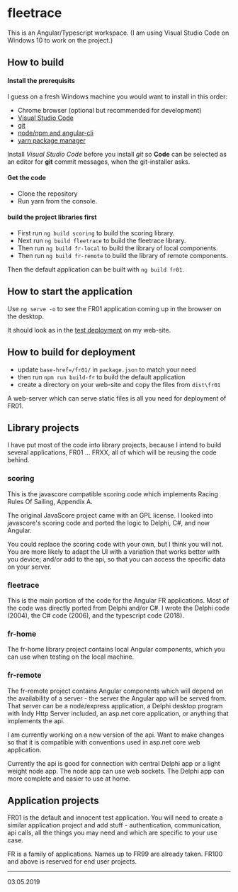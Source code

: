 ﻿# fleetrace

This is an Angular/Typescript workspace. (I am using Visual Studio Code on Windows 10 to work on the project.)

## How to build

#### Install the prerequisits

I guess on a fresh Windows machine you would want to install in this order:

* Chrome browser (optional but recommended for development)
* [Visual Studio Code](https://code.visualstudio.com/download)
* [git](https://git-scm.com/)
* [node/npm and angular-cli](https://angular.io/guide/quickstart)
* [yarn package manager](https://yarnpkg.com/lang/en/)

Install *Visual Studio Code* before you install *git* so **Code** can be selected as an editor for **git** commit messages, when the git-installer asks.

#### Get the code

* Clone the repository
* Run yarn from the console.

#### build the project libraries first

* First run `ng build scoring` to build the scoring library.
* Next run `ng build fleetrace` to build the fleetrace library.
* Then run `ng build fr-local` to build the library of local components.
* Then run `ng build fr-remote` to build the library of remote components.

Then the default application can be built with `ng build fr01`.

## How to start the application

Use `ng serve -o` to see the FR01 application coming up in the browser on the desktop.

It should look as in the [test deployment](https://federgraph.de/fr01) on my web-site.

## How to build for deployment

* update `base-href=/fr01/` in `package.json` to match your need
* then run `npm run build-fr` to build the default application
* create a directory on your web-site and copy the files from `dist\fr01`

A web-server which can serve static files is all you need for deployment of FR01.

## Library projects

I have put most of the code into library projects, because I intend to build several applications, FR01 ... FRXX, all of which will be reusing the code behind.

### scoring

This is the javascore compatible scoring code which implements Racing Rules Of Sailing, Appendix A.

The original JavaScore project came with an GPL license. I looked into javascore's scoring code and ported the logic to Delphi, C#, and now Angular.

You could replace the scoring code with your own, but I think you will not. You are more likely to adapt the UI with a variation that works better with you device; and/or add to the api, so that you can access the specific data on your server.

### fleetrace

This is the main portion of the code for the Angular FR applications. Most of the code was directly ported from Delphi and/or C#. I wrote the Delphi code (2004), the C# code (2006), and the typescript code (2018).

### fr-home

The fr-home library project contains local Angular components, which you can use when testing on the local machine.

### fr-remote

The fr-remote project contains Angular components which will depend on the availability of a server - the server the Angular app will be served from. That server can be a node/express application, a Delphi desktop program with Indy Http Server included, an asp.net core application, or anything that implements the api.

I am currently working on a new version of the api. Want to make changes so that it is compatible with conventions used in asp.net core web application.

Currently the api is good for connection with central Delphi app or a light weight node app. The node app can use web sockets. The Delphi app can more complete and easier to use at home.

## Application projects

FR01 is the default and innocent test application. You will need to create a similar application project and add stuff - authentication, communication, api calls, all the things you may need and which are specific to your use case.

FR is a family of applications. Names up to FR99 are already taken. FR100 and above is reserved for end user projects.

---
03.05.2019
